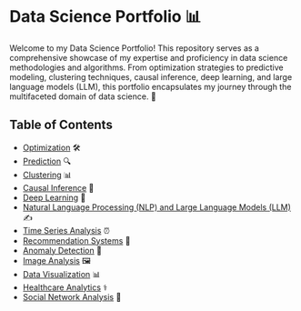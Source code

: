 # Data Science Portfolio 📊

Welcome to my Data Science Portfolio! This repository serves as a comprehensive showcase of my expertise and proficiency in data science methodologies and algorithms. From optimization strategies to predictive modeling, clustering techniques, causal inference, deep learning, and large language models (LLM), this portfolio encapsulates my journey through the multifaceted domain of data science. 🚀

## Table of Contents

- [Optimization](/Optimization/) 🛠️
- [Prediction](/Prediction/) 🔍
- [Clustering](/Clustering/) 📊
- [Causal Inference](/Causal-Inference/) 🧠
- [Deep Learning](/Deep-Learning/) 🤖
- [Natural Language Processing (NLP) and Large Language Models (LLM)](/NLP-LLM/) ✍️
- [Time Series Analysis](/Time-Series/) ⏰
- [Recommendation Systems](/Recommendation-Systems/) 🎁
- [Anomaly Detection](/Anomaly-Detection/) 🚨
- [Image Analysis](/Image-Analysis/) 🖼️
- [Data Visualization](/Data-Visualization/) 📊
- [Healthcare Analytics](/Healthcare-Analytics/) ⚕️
- [Social Network Analysis](/Social-Network-Analysis/) 👥
